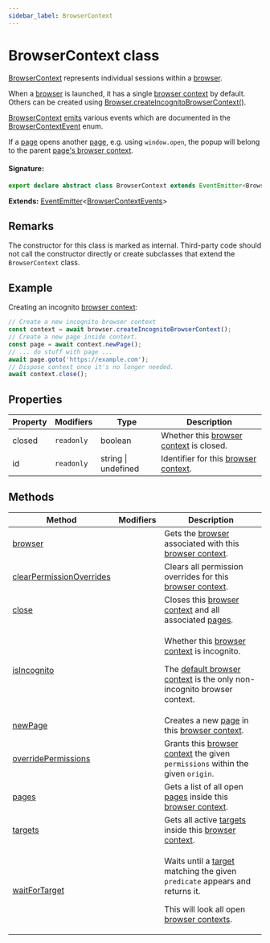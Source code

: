 ```yaml
---
sidebar_label: BrowserContext
---
```


# BrowserContext class

[BrowserContext](./puppeteer.browsercontext.md) represents individual sessions within a [browser](./puppeteer.browser.md).

When a [browser](./puppeteer.browser.md) is launched, it has a single [browser context](./puppeteer.browsercontext.md) by default. Others can be created using [Browser.createIncognitoBrowserContext()](./puppeteer.browser.createincognitobrowsercontext.md).

[BrowserContext](./puppeteer.browsercontext.md) [emits](./puppeteer.eventemitter.md) various events which are documented in the [BrowserContextEvent](./puppeteer.browsercontextevent.md) enum.

If a [page](./puppeteer.page.md) opens another [page](./puppeteer.page.md), e.g. using `window.open`, the popup will belong to the parent [page's browser context](./puppeteer.page.browsercontext.md).

#### Signature:

```typescript
export declare abstract class BrowserContext extends EventEmitter<BrowserContextEvents>
```

**Extends:** [EventEmitter](./puppeteer.eventemitter.md)&lt;[BrowserContextEvents](./puppeteer.browsercontextevents.md)&gt;

## Remarks

The constructor for this class is marked as internal. Third-party code should not call the constructor directly or create subclasses that extend the `BrowserContext` class.

## Example

Creating an incognito [browser context](./puppeteer.browsercontext.md):

```ts
// Create a new incognito browser context
const context = await browser.createIncognitoBrowserContext();
// Create a new page inside context.
const page = await context.newPage();
// ... do stuff with page ...
await page.goto('https://example.com');
// Dispose context once it's no longer needed.
await context.close();
```

## Properties

| Property | Modifiers             | Type                | Description                                                              |
| -------- | --------------------- | ------------------- | ------------------------------------------------------------------------ |
| closed   | <code>readonly</code> | boolean             | Whether this [browser context](./puppeteer.browsercontext.md) is closed. |
| id       | <code>readonly</code> | string \| undefined | Identifier for this [browser context](./puppeteer.browsercontext.md).    |

## Methods

| Method                                                                             | Modifiers | Description                                                                                                                                                                                                     |
| ---------------------------------------------------------------------------------- | --------- | --------------------------------------------------------------------------------------------------------------------------------------------------------------------------------------------------------------- |
| [browser](./puppeteer.browsercontext.browser.md)                                   |           | Gets the [browser](./puppeteer.browser.md) associated with this [browser context](./puppeteer.browsercontext.md).                                                                                               |
| [clearPermissionOverrides](./puppeteer.browsercontext.clearpermissionoverrides.md) |           | Clears all permission overrides for this [browser context](./puppeteer.browsercontext.md).                                                                                                                      |
| [close](./puppeteer.browsercontext.close.md)                                       |           | Closes this [browser context](./puppeteer.browsercontext.md) and all associated [pages](./puppeteer.page.md).                                                                                                   |
| [isIncognito](./puppeteer.browsercontext.isincognito.md)                           |           | <p>Whether this [browser context](./puppeteer.browsercontext.md) is incognito.</p><p>The [default browser context](./puppeteer.browser.defaultbrowsercontext.md) is the only non-incognito browser context.</p> |
| [newPage](./puppeteer.browsercontext.newpage.md)                                   |           | Creates a new [page](./puppeteer.page.md) in this [browser context](./puppeteer.browsercontext.md).                                                                                                             |
| [overridePermissions](./puppeteer.browsercontext.overridepermissions.md)           |           | Grants this [browser context](./puppeteer.browsercontext.md) the given <code>permissions</code> within the given <code>origin</code>.                                                                           |
| [pages](./puppeteer.browsercontext.pages.md)                                       |           | Gets a list of all open [pages](./puppeteer.page.md) inside this [browser context](./puppeteer.browsercontext.md).                                                                                              |
| [targets](./puppeteer.browsercontext.targets.md)                                   |           | Gets all active [targets](./puppeteer.target.md) inside this [browser context](./puppeteer.browsercontext.md).                                                                                                  |
| [waitForTarget](./puppeteer.browsercontext.waitfortarget.md)                       |           | <p>Waits until a [target](./puppeteer.target.md) matching the given <code>predicate</code> appears and returns it.</p><p>This will look all open [browser contexts](./puppeteer.browsercontext.md).</p>         |

